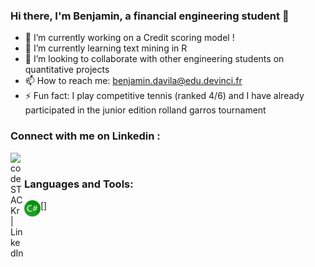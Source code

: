 ### Hi there, I'm Benjamin, a financial engineering student 👋

- 🔭 I’m currently working on a Credit scoring model !
- 🌱 I’m currently learning text mining in R
- 👯 I’m looking to collaborate with other engineering students on quantitative projects
- 📫 How to reach me: benjamin.davila@edu.devinci.fr
- ⚡ Fun fact: I play competitive tennis (ranked 4/6) and I have already participated in the junior edition rolland garros tournament


### Connect with me on Linkedin :

[<img align="left" alt="codeSTACKr | LinkedIn" width="22px" src="https://cdn.jsdelivr.net/npm/simple-icons@v3/icons/linkedin.svg" />][linkedin]

<br />

### Languages and Tools:

[<img align="left" alt="C#" width="26px" src="https://raw.githubusercontent.com/github/explore/80688e429a7d4ef2fca1e82350fe8e3517d3494d/topics/csharp/csharp.png"/>]

[linkedin]: https://www.linkedin.com/in/benjamin-davila/
[webdevplaylist]: https://www.youtube.com/playlist?list=PLkwxH9e_vrAJ0WbEsFA9W3I1W-g_BTsbt


